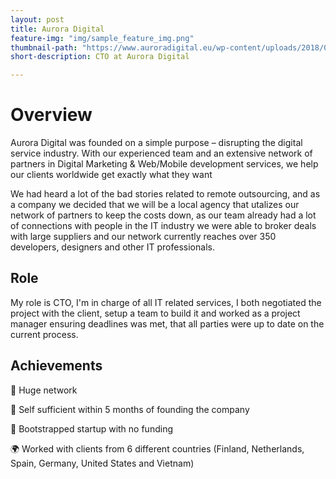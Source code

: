 ```yaml
---
layout: post
title: Aurora Digital
feature-img: "img/sample_feature_img.png"
thumbnail-path: "https://www.auroradigital.eu/wp-content/uploads/2018/07/AuroraLogo.png"
short-description: CTO at Aurora Digital

---
```


# Overview

Aurora Digital was founded on a simple purpose – disrupting the digital service industry. With our experienced team and an extensive network of partners in Digital Marketing & Web/Mobile development services, we help our clients worldwide get exactly what they want

We had heard a lot of the bad stories related to remote outsourcing, and as a company we decided that we will be a local agency that utalizes our network of partners to keep the costs down, as our team already had a lot of connections with people in the IT industry we were able to broker deals with large suppliers and our network currently reaches over 350 developers, designers and other IT professionals. 

## Role

My role is CTO, I'm in charge of all IT related services, I both negotiated the project with the client, setup a team to build it and worked as a project manager ensuring deadlines was met, that all parties were up to date on the current process.

## Achievements

:speech_balloon: Huge network

:star2: Self sufficient within 5 months of founding the company

:boot: Bootstrapped startup with no funding

:earth_africa: Worked with clients from 6 different countries (Finland, Netherlands, Spain, Germany, United States and Vietnam)
